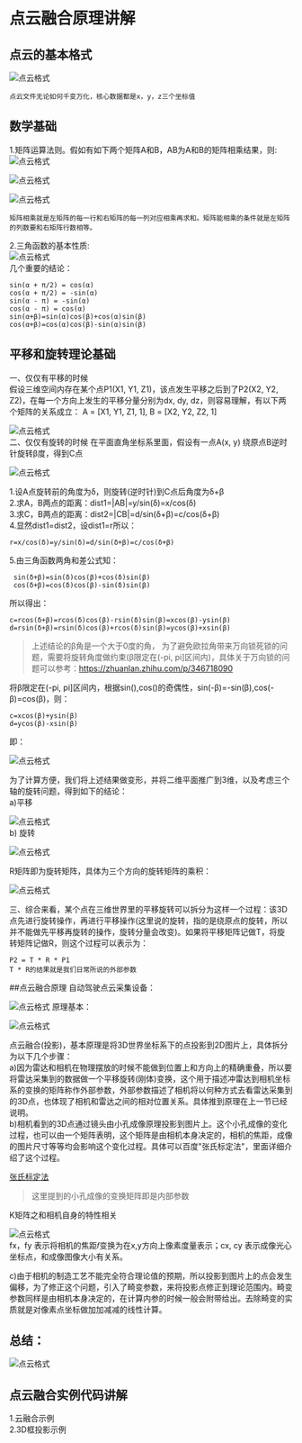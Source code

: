 # 点云融合原理讲解  
## 点云的基本格式
![点云格式](docs/pointcloud_format.png)

	点云文件无论如何千变万化，核心数据都是x，y，z三个坐标值

## 数学基础
1.矩阵运算法则。假如有如下两个矩阵A和B，AB为A和B的矩阵相乘结果，则:  
![点云格式](docs/matA.svg) 
 
![点云格式](docs/matB.svg)  

![点云格式](docs/matC.svg)   

	
	矩阵相乘就是左矩阵的每一行和右矩阵的每一列对应相乘再求和。矩阵能相乘的条件就是左矩阵的列数要和右矩阵行数相等。
	
2.三角函数的基本性质:  
![点云格式](docs/sanjiao.png)   
几个重要的结论：

	sin(α + π/2) = cos(α)
	cos(α + π/2) = -sin(α)
	sin(α - π) = -sin(α)
	cos(α - π) = cos(α)
	sin(α+β)=sin(α)cos(β)+cos(α)sin(β)
	cos(α+β)=cos(α)cos(β)-sin(α)sin(β) 
	
## 平移和旋转理论基础  
一、仅仅有平移的时候  
假设三维空间内存在某个点P1(X1, Y1, Z1)，该点发生平移之后到了P2(X2, Y2, Z2)，在每一个方向上发生的平移分量分别为dx, dy, dz，则容易理解，有以下两个矩阵的关系成立：
A = [X1, Y1, Z1, 1],  B = [X2, Y2, Z2, 1]

![点云格式](docs/translation.png)   
二、仅仅有旋转的时候
在平面直角坐标系里面，假设有一点A(x, y) 绕原点B逆时针旋转β度，得到C点

![点云格式](docs/rotate.png)   

1.设A点旋转前的角度为δ，则旋转(逆时针)到C点后角度为δ+β  
2.求A，B两点的距离：dist1=|AB|=y/sin(δ)=x/cos(δ)  
3.求C，B两点的距离：dist2=|CB|=d/sin(δ+β)=c/cos(δ+β)  
4.显然dist1=dist2，设dist1=r所以：   

    r=x/cos(δ)=y/sin(δ)=d/sin(δ+β)=c/cos(δ+β) 

5.由三角函数两角和差公式知：

	 sin(δ+β)=sin(δ)cos(β)+cos(δ)sin(β)
	 cos(δ+β)=cos(δ)cos(β)-sin(δ)sin(β) 

所以得出：   

	c=rcos(δ+β)=rcos(δ)cos(β)-rsin(δ)sin(β)=xcos(β)-ysin(β)
   	d=rsin(δ+β)=rsin(δ)cos(β)+rcos(δ)sin(β)=ycos(β)+xsin(β) 
   	
>上述结论的β角是一个大于0度的角， 为了避免欧拉角带来万向锁死锁的问题，需要将旋转角度做约束(β限定在(-pi, pi]区间内)，具体关于万向锁的问题可以参考：https://zhuanlan.zhihu.com/p/346718090

将β限定在(-pi, pi]区间内，根据sin(),cos()的奇偶性，sin(-β)=-sin(β),cos(-β)=cos(β)，则：	

	c=xcos(β)+ysin(β)
	d=ycos(β)-xsin(β)

即：

![点云格式](docs/rotateMat.png)   

为了计算方便，我们将上述结果做变形，并将二维平面推广到3维，以及考虑三个轴的旋转问题，得到如下的结论：  
a)平移

![点云格式](docs/transMat.png)  
b) 旋转

![点云格式](docs/roateMat2.png)   

R矩阵即为旋转矩阵，具体为三个方向的旋转矩阵的乘积：  

![点云格式](docs/R.png)   

三、综合来看，某个点在三维世界里的平移旋转可以拆分为这样一个过程：该3D点先进行旋转操作，再进行平移操作(这里说的旋转，指的是绕原点的旋转，所以并不能做先平移再旋转的操作，旋转分量会改变)。如果将平移矩阵记做T，将旋转矩阵记做R，则这个过程可以表示为：

	P2 = T * R * P1
	T * R的结果就是我们日常所说的外部参数
	
##点云融合原理
自动驾驶点云采集设备：

![点云格式](docs/car.png)
原理基本：

![点云格式](docs/touying.png)

点云融合(投影)，基本原理是将3D世界坐标系下的点投影到2D图片上，具体拆分为以下几个步骤：  
a)因为雷达和相机在物理摆放的时候不能做到位置上和方向上的精确重叠，所以要将雷达采集到的数据做一个平移旋转(刚体)变换，这个用于描述冲雷达到相机坐标系的变换的矩阵称作外部参数，外部参数描述了相机将以何种方式去看雷达采集到的3D点，也体现了相机和雷达之间的相对位置关系。具体推到原理在上一节已经说明。  
b)相机看到的3D点通过镜头由小孔成像原理投影到图片上。这个小孔成像的变化过程，也可以由一个矩阵表明，这个矩阵是由相机本身决定的，相机的焦距，成像的图片尺寸等等均会影响这个变化过程。具体可以百度"张氏标定法"，里面详细介绍了这个过程。

[张氏标定法](https://www.cnblogs.com/wangguchangqing/p/8335131.html)

>这里提到的小孔成像的变换矩阵即是内部参数

K矩阵之和相机自身的特性相关

![点云格式](docs/K.png)  
fx，fy 表示将相机的焦距𝑓变换为在x,y方向上像素度量表示；cx, cy 表示成像光心坐标点，和成像图像大小有关系。  

c)由于相机的制造工艺不能完全符合理论值的预期，所以投影到图片上的点会发生偏移，为了修正这个问题，引入了畸变参数，来将投影点修正到理论范围内。畸变参数同样是由相机本身决定的，在计算内参的时候一般会附带给出。去除畸变的实质就是对像素点坐标做加加减减的线性计算。

## 总结：  

![点云格式](docs/Res.png)

## 点云融合实例代码讲解  
1.云融合示例  
2.3D框投影示例    
